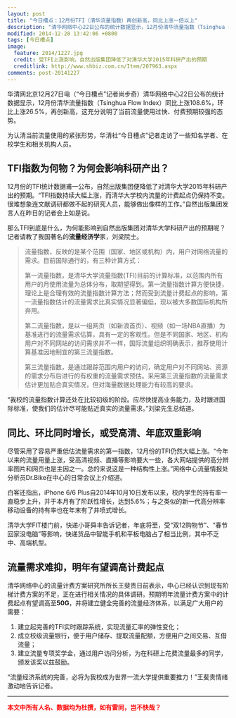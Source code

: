 ```yaml
---
layout: post
title: "今日槽点：12月份TFI（清华流量指数）再创新高，同比上涨一倍以上"
description: "清华网络中心22日公布的统计数据显示，12月份清华流量指数（Tsinghua Flow Index）同比上涨108.6%，环比上涨26.5%，再创新高。受TFI持续上涨影响，自然出版集团26日降低了对清华大学2015年科研产出的预期（封图）。"
modified: 2014-12-28 13:42:06 +0800
tags: [今日槽点]
image:
  feature: 2014/1227.jpg
  credit: 受TFI上涨影响，自然出版集团降低了对清华大学2015年科研产出的预期
  creditlink: http://www.shbiz.com.cn/Item/207963.aspx
comments: post-20141227
---
```


华清网北京12月27日电（“今日槽点”记者尚步奇）清华网络中心22日公布的统计数据显示，12月份清华流量指数（Tsinghua Flow Index）同比上涨108.6%，环比上涨26.5%，再创新高，这充分说明了当前流量使用过快、付费预期较强的态势。

为认清当前流量使用的紧张形势，华清社“今日槽点”记者走访了一些知名学者、在校学生和相关机构人员。

## TFI指数为何物？为何会影响科研产出？

12月份的TFI统计数据甫一公布，自然出版集团便降低了对清华大学2015年科研产出的预期。“TFI指数持续大幅上涨，而清华大学校内流量的计费起点仍保持不变。很难想象连文献调研都做不起的研究人员，能够做出像样的工作。”自然出版集团发言人在昨日的记者会上如是说。

那么TFI到底是什么，为何能影响到自然出版集团对清华大学科研产出的预期呢？记者请教了我国著名的**流量经济学**家，刘梁院士。

> 流量指数，反映的是某个范围（国家、地区或机构）内，用户对网络流量的需求。目前国际通行的，有三种计算方式：
>
> 第一流量指数，是清华大学流量指数(TFI)目前的计算标准，以范围内所有用户的月使用流量为总体分布，取期望得到。第一流量指数计算方便快捷，理论上是合理有效的流量指数计算方法；然而受到流量计费起点的影响，第一流量指数估计的流量需求比真实情况显著偏低，现以被大多数国际机构所弃用。
>
> 第二流量指数，是以一组网页（如新浪首页）、视频（如一场NBA直播）为基准进行的流量需求估算，具有一定的客观性。但是不同国家、地区、机构用户对不同网站的访问需求并不一样，国际流量组织明确表示，推荐使用计算基准因地制宜的第三流量指数。
>
> 第三流量指数，是通过跟踪范围内用户的访问，确定用户对不同网站、资源的需求分布后进行的有权重的流量需求预估。采用第三流量指数的流量需求估计更加贴合真实情况，但对海量数据处理能力有较高的要求。

“我校的流量指数计算还处在比较初级的阶段。应尽快提高业务能力，及时跟进国际标准，使我们的估计尽可能贴近真实的流量需求。”刘梁先生总结道。

## 同比、环比同时增长，或受高清、年底双重影响

尽管采用了容易严重低估流量需求的第一指数，12月份的TFI仍然大幅上涨。“今年以来的流量用量上涨，受高清视频、直播等影响要大一些，各大网站提供的高分辨率图片和网页也是主因之一。总的来说这是一种结构性上涨。”网络中心流量情报处分析员Dr.Bike在中心的日常会议上介绍道。

白客还指出，iPhone 6/6 Plus自2014年10月10日发布以来，校内学生的持有率一直稳步上升，并于本月有了阶跃性增长，达到5.6%；与之类似的新一代高分辨率移动设备的持有率也在年末有了井喷式增长。

清华大学FIT楼门前，快递小哥舜丰告诉记者，年底将至，受“双12购物节”、“春节回家没电脑”等影响，快递货品中智能手机和平板电脑占了相当比例，其中不乏中、高端机型。

## 流量需求难抑，明年有望调高计费起点

清华网络中心的流量计费方案研究所所长王斐贵日前表示，中心已经认识到现有阶梯计费方案的不足，正在进行相关情况的具体调研。预期明年流量计费方案中的计费起点有望调高至**50G**，并将建立健全完善的流量经济体系，以满足广大用户的需要：

1. 建立起完善的TFI实时跟踪系统，实现流量汇率的弹性变化；
2. 成立校级流量银行，便于用户储存、提取流量配额，方便用户之间交易、互借流量；
3. 建立流量专项奖学金，通过用户访问分析，为在科研上花费流量最多的同学，颁发该奖以兹鼓励。

“流量经济系统的完善，必将为我校成为世界一流大学提供重要推力！”王斐贵情绪激动地告诉记者。

---

<div style="color:red;font-weight:bold;">本文中所有人名、数据均为杜撰，如有雷同，岂不快哉？</div>

